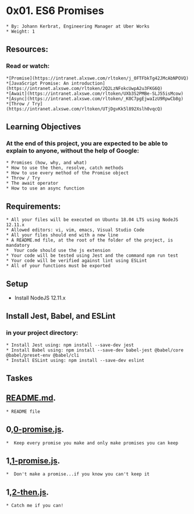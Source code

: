 # 0x01. ES6 Promises
    * By: Johann Kerbrat, Engineering Manager at Uber Works
    * Weight: 1

## Resources:
### Read or watch:
    *[Promise](https://intranet.alxswe.com/rltoken/j_0FTFbkTg42JMcAbNPOVQ)
    *[JavaScript Promise: An introduction](https://intranet.alxswe.com/rltoken/2Q2LzNFokcUwpA2u3FKG6Q)
    *[Await](https://intranet.alxswe.com/rltoken/UXb3S2PMBe-SLJ55isMcow)
    *[Async](https://intranet.alxswe.com/rltoken/_K0C7pgEjwaIzU9RpwCb8g)
    *[Throw / Try](https://intranet.alxswe.com/rltoken/UTjDgvKk5l892Xslh0vqcQ)

## Learning Objectives
### At the end of this project, you are expected to be able to explain to anyone, without the help of Google:
    * Promises (how, why, and what)
    * How to use the then, resolve, catch methods
    * How to use every method of the Promise object
    * Throw / Try
    * The await operator
    * How to use an async function

## Requirements:
    * All your files will be executed on Ubuntu 18.04 LTS using NodeJS 12.11.x
    * Allowed editors: vi, vim, emacs, Visual Studio Code
    * All your files should end with a new line
    * A README.md file, at the root of the folder of the project, is mandatory
    *  Your code should use the js extension
    * Your code will be tested using Jest and the command npm run test
    * Your code will be verified against lint using ESLint
    * All of your functions must be exported

## Setup 
* Install NodeJS 12.11.x

## Install Jest, Babel, and ESLint
### in your project directory:
    * Install Jest using: npm install --save-dev jest
    * Install Babel using: npm install --save-dev babel-jest @babel/core @babel/preset-env @babel/cli
    * Install ESLint using: npm install --save-dev eslint


## Taskes

## [README.md](./README.md).	
    * README file	

## 0,[0-promise.js](./0-promise.js).
    *  Keep every promise you make and only make promises you can keep  

## 1,[1-promise.js](./1-promise.js).
    *  Don't make a promise...if you know you can't keep it   

## 1,[2-then.js](./2-then.js).
    * Catch me if you can!  
